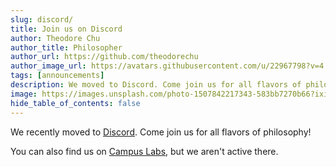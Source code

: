 ```yaml
---
slug: discord/
title: Join us on Discord
author: Theodore Chu
author_title: Philosopher
author_url: https://github.com/theodorechu
author_image_url: https://avatars.githubusercontent.com/u/22967798?v=4
tags: [announcements]
description: We moved to Discord. Come join us for all flavors of philosophy!
image: https://images.unsplash.com/photo-1507842217343-583bb7270b66?ixid=MXwxMjA3fDB8MHxwaG90by1wYWdlfHx8fGVufDB8fHw%3D&ixlib=rb-1.2.1&auto=format&fit=crop&w=2053&q=80
hide_table_of_contents: false
---
```


We recently moved to [Discord](https://usc.philclub.org/discord/). Come join us for all flavors of philosophy!

<!--truncate-->

You can also find us on [Campus Labs](https://usc.campuslabs.com/engage/organization/philosophyclub), but we aren't active there.
